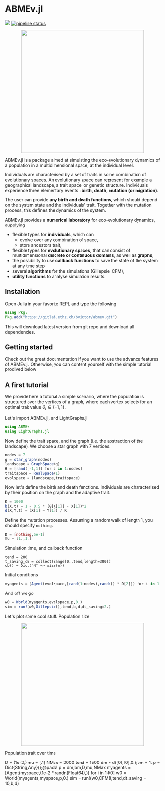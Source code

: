 # ABMEv.jl
<!-- [![](https://img.shields.io/badge/docs-stable-blue.svg)](https://vboussange.github.io/ABMEv.jl/stable) -->
<!-- For now we only direct to dev documentation. In the future, one will need to deploy a ssh key to and use TagBot. -->
[![](https://img.shields.io/badge/docs-dev-blue.svg)](https://vboussange.github.io/ABMEv.jl/dev)
[![pipeline status](https://gitlab.ethz.ch/bvictor/abmev/badges/master/pipeline.svg)](https://gitlab.ethz.ch/bvictor/abmev/-/commits/master)

<div align="center"> <img
src="https://vboussange.github.io/images/research/conceptual_onlyadapt.png"
alt="" width="400"></img> </div>

ABMEv.jl is a package aimed at simulating the eco-evolutionary dynamics of a population in a multidimensional space, at the individual level. 

Individuals are characterised by a set of traits in some combination of evolutionary spaces. An evolutionary space can represent for example a geographical landscape, a trait space, or genetic structure. Individuals experience three elementary events : **birth, death, mutation (or migration)**.

The user can provide **any birth and death functions**, which should depend on the system state and the individuals' trait. Together with the mutation process, this defines the dynamics of the system.

ABMEv.jl provides a **numerical laboratory** for eco-evolutionary dynamics, supplying
- flexible types for **individuals**, which can
    - evolve over any combination of space,
    - store ancestors trait,
- flexible types for **evolutionary spaces**, that can consist of multidimensional **discrete or continuous domains**, as well as **graphs**,
- the possibility to use **callback functions** to save the state of the system at any time step
- several **algorithms** for the simulations (Gillepsie, CFM),
- **utility functions** to analyse simulation results.

## Installation
Open Julia in your favorite REPL and type the following 

```julia
using Pkg;
Pkg.add("https://gitlab.ethz.ch/bvictor/abmev.git")
```

This will download latest version from git repo and download all dependencies.

## Getting started
Check out the great documentation if you want to use the advance features of ABMEv.jl. Otherwise, you can content yourself with the simple tutorial prodived below

## A first tutorial
We provide here a tutorial a simple scenario, where the population is structured over the vertices of a graph, where each vertex selects for an optimal trait value $`\theta_i \in \{-1,1\}`$.

Let's import ABMEv.jl, and LightGraphs.jl
```julia
using ABMEv
using LightGraphs.jl
```

Now define the trait space, and the graph (i.e. the abstraction of the landscape). We choose a star graph with 7 vertices.

```julia
nodes = 7
g = star_graph(nodes)
landscape = GraphSpace(g)
θ = [rand([-1,1]) for i in 1:nodes]
traitspace = RealSpace(1)
evolspace = (landscape,traitspace)
```

Now let's define the birth and death functions. Individuals are characterised by their position on the graph and the adaptive trait.

```julia
K = 1000
b(X,t) = 1 - 0.5 * (θ[X[1]] - X[1])^2
d(X,Y,t) = (X[1] ≈ Y[1]) / K
```

Define the mutation processes. Assuming a random walk of length 1, you should specify `nothing`.
```julia
D = [nothing,5e-1]
mu = [1.,1.]
```

Simulation time, and callback function

```
tend = 200
t_saving_cb = collect(range(0.,tend,length=300))
cb() = Dict("N" => size(w))
```

Initial conditions

```julia
myagents = [Agent(evolspace,[rand(1:nodes),randn() * D[2]]) for i in 1:K]
```

And off we go

```julia
w0 = World(myagents,evolspace,p,0.)
sim = run!(w0,Gillepsie(),tend,b,d,dt_saving=2.)
```

Let's plot some cool stuff. 
Population size
<div align="center"> <img
src="https://github.com/vboussange/vboussange.github.io/blob/master/images/software/PDE_vs_ABM.png?raw=true"
alt="" width="400"></img> </div>

Population trait over time




D = (1e-2,)
mu = [.1]
NMax = 2000
tend = 1500
dm = d([0],[0],0.);bm = 1.
p = Dict{String,Any}();@pack! p = dm,bm,D,mu,NMax
myagents = [Agent(myspace,(1e-2 * randn(Float64),)) for i in 1:K0]
w0 = World(myagents,myspace,p,0.)
sim = run!(w0,CFM(),tend,dt_saving = 10,b,d)
```